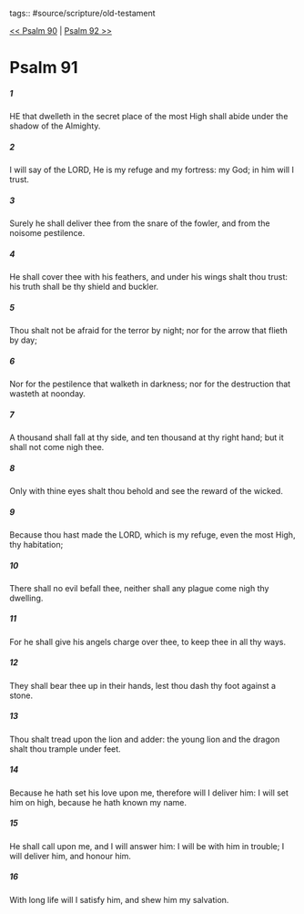 tags:: #source/scripture/old-testament

[<< Psalm 90](source/scripture/old-testament/19_Psalms/Psalm_90.md) | [Psalm 92 >>](source/scripture/old-testament/19_Psalms/Psalm_92.md)

# Psalm 91

##### 1

HE that dwelleth in the secret place of the most High shall abide under the shadow of the Almighty.

##### 2

I will say of the LORD, He is my refuge and my fortress: my God; in him will I trust.

##### 3

Surely he shall deliver thee from the snare of the fowler, and from the noisome pestilence.

##### 4

He shall cover thee with his feathers, and under his wings shalt thou trust: his truth shall be thy shield and buckler.

##### 5

Thou shalt not be afraid for the terror by night; nor for the arrow that flieth by day;

##### 6

Nor for the pestilence that walketh in darkness; nor for the destruction that wasteth at noonday.

##### 7

A thousand shall fall at thy side, and ten thousand at thy right hand; but it shall not come nigh thee.

##### 8

Only with thine eyes shalt thou behold and see the reward of the wicked.

##### 9

Because thou hast made the LORD, which is my refuge, even the most High, thy habitation;

##### 10

There shall no evil befall thee, neither shall any plague come nigh thy dwelling.

##### 11

For he shall give his angels charge over thee, to keep thee in all thy ways.

##### 12

They shall bear thee up in their hands, lest thou dash thy foot against a stone.

##### 13

Thou shalt tread upon the lion and adder: the young lion and the dragon shalt thou trample under feet.

##### 14

Because he hath set his love upon me, therefore will I deliver him: I will set him on high, because he hath known my name.

##### 15

He shall call upon me, and I will answer him: I will be with him in trouble; I will deliver him, and honour him.

##### 16

With long life will I satisfy him, and shew him my salvation.
